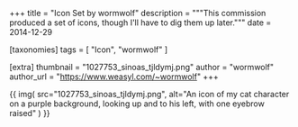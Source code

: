 +++
title = "Icon Set by wormwolf"
description = """This commission produced a set of icons, though I'll have to dig them up later."""
date = 2014-12-29

[taxonomies]
tags = [
    "Icon", "wormwolf"
]

[extra]
thumbnail = "1027753_sinoas_tjldymj.png"
author = "wormwolf"
author_url = "https://www.weasyl.com/~wormwolf"
+++

{{
    img(
        src="1027753_sinoas_tjldymj.png",
        alt="An icon of my cat character on a purple background, looking up and to his left, with one eyebrow raised"
    )
}}
